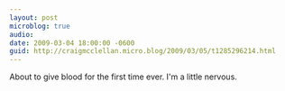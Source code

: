 ```yaml
---
layout: post
microblog: true
audio: 
date: 2009-03-04 18:00:00 -0600
guid: http://craigmcclellan.micro.blog/2009/03/05/t1285296214.html
---
```

About to give blood for the first time ever. I'm a little nervous.
